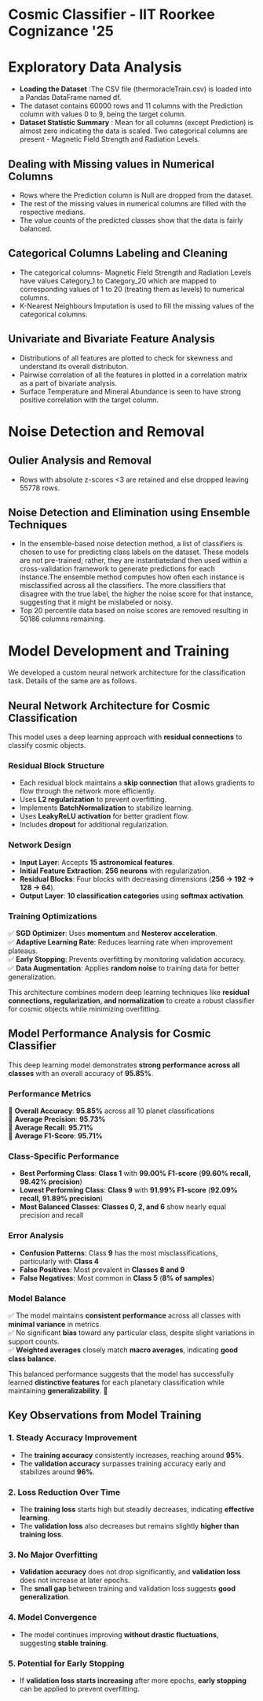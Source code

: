 # Cosmic Classifier - IIT Roorkee Cognizance '25

# **Exploratory Data Analysis**  
- **Loading the Dataset** :The CSV file (thermoracleTrain.csv) is loaded into a Pandas DataFrame named df.
- The dataset contains 60000 rows and 11 columns with the Prediction column with values 0 to 9, being the target column.
- **Dataset Statistic Summary** : Mean for all columns (except Prediction) is almost zero indicating the data is scaled. Two categorical columns are present - Magnetic Field Strength and Radiation Levels.

## **Dealing with Missing values in Numerical Columns**
- Rows where the Prediction column is Null are dropped from the dataset.
- The rest of the missing values in numerical columns are filled with the respective medians.
- The value counts of the predicted classes show that the data is fairly balanced.

## **Categorical Columns Labeling and Cleaning**
- The categorical columns- Magnetic Field Strength and Radiation Levels have values Category_1 to Category_20 which are mapped to corresponding values of 1 to 20 (treating them as levels) to numerical columns.
- K-Nearest Neighbours Imputation is used to fill the missing values of the categorical columns.
## **Univariate and Bivariate Feature Analysis**
- Distributions of all features are plotted to check for skewness and understand its overall distributon.
- Pairwise correlation of all the features in plotted in a correlation matrix as a part of bivariate analysis.
- Surface Temperature and Mineral Abundance is seen to have strong positive correlation with the target column.

# **Noise Detection and Removal**
## **Oulier Analysis and Removal**
- Rows with absolute z-scores <3 are retained and else dropped leaving 55778 rows.
## **Noise Detection and Elimination using Ensemble Techniques**
- In the ensemble-based noise detection method, a list of classifiers is chosen to use for predicting class labels on the dataset. These models are not pre-trained; rather, they are instantiatedand then used within a cross-validation framework to generate predictions for each instance.The ensemble method computes how often each instance is misclassified across all the classifiers. The more classifiers that disagree with the true label, the higher the noise score for that instance, suggesting that it might be mislabeled or noisy.
- Top 20 percentile data based on noise scores are removed resulting in 50186 columns remaining.

# **Model Development and Training**  
We developed a custom neural network architecture for the classification task. Details of the same are as follows.

## **Neural Network Architecture for Cosmic Classification**  
This model uses a deep learning approach with **residual connections** to classify cosmic objects.  

### **Residual Block Structure**  
- Each residual block maintains a **skip connection** that allows gradients to flow through the network more efficiently.  
- Uses **L2 regularization** to prevent overfitting.  
- Implements **BatchNormalization** to stabilize learning.  
- Uses **LeakyReLU activation** for better gradient flow.  
- Includes **dropout** for additional regularization.  

### **Network Design**  
- **Input Layer**: Accepts **15 astronomical features**.  
- **Initial Feature Extraction**: **256 neurons** with regularization.  
- **Residual Blocks**: Four blocks with decreasing dimensions (**256 → 192 → 128 → 64**).  
- **Output Layer**: **10 classification categories** using **softmax activation**.  

### **Training Optimizations**  
✅ **SGD Optimizer**: Uses **momentum** and **Nesterov acceleration**.  
✅ **Adaptive Learning Rate**: Reduces learning rate when improvement plateaus.  
✅ **Early Stopping**: Prevents overfitting by monitoring validation accuracy.  
✅ **Data Augmentation**: Applies **random noise** to training data for better generalization.  

This architecture combines modern deep learning techniques like **residual connections, regularization, and normalization** to create a robust classifier for cosmic objects while minimizing overfitting.

## **Model Performance Analysis for Cosmic Classifier**  
This deep learning model demonstrates **strong performance across all classes** with an overall accuracy of **95.85%**.  

### **Performance Metrics**  
📌 **Overall Accuracy**: **95.85%** across all 10 planet classifications  
📌 **Average Precision**: **95.73%**  
📌 **Average Recall**: **95.71%**  
📌 **Average F1-Score**: **95.71%**  

### **Class-Specific Performance**  
- **Best Performing Class**: **Class 1** with **99.00% F1-score** (**99.60% recall, 98.42% precision**)  
- **Lowest Performing Class**: **Class 9** with **91.99% F1-score** (**92.09% recall, 91.89% precision**)  
- **Most Balanced Classes**: **Classes 0, 2, and 6** show nearly equal precision and recall  

### **Error Analysis**  
- **Confusion Patterns**: Class **9** has the most misclassifications, particularly with **Class 4**  
- **False Positives**: Most prevalent in **Classes 8 and 9**  
- **False Negatives**: Most common in **Class 5** (**8% of samples**)  

### **Model Balance**  
✅ The model maintains **consistent performance** across all classes with **minimal variance** in metrics.  
✅ No significant **bias** toward any particular class, despite slight variations in support counts.  
✅ **Weighted averages** closely match **macro averages**, indicating **good class balance**.  

This balanced performance suggests that the model has successfully learned **distinctive features** for each planetary classification while maintaining **generalizability**. 🚀  

## **Key Observations from Model Training**  

### **1. Steady Accuracy Improvement**  
- The **training accuracy** consistently increases, reaching around **95%**.  
- The **validation accuracy** surpasses training accuracy early and stabilizes around **96%**.  

### **2. Loss Reduction Over Time**  
- The **training loss** starts high but steadily decreases, indicating **effective learning**.  
- The **validation loss** also decreases but remains slightly **higher than training loss**.  

### **3. No Major Overfitting**  
- **Validation accuracy** does not drop significantly, and **validation loss** does not increase at later epochs.  
- The **small gap** between training and validation loss suggests **good generalization**.  

### **4. Model Convergence**  
- The model continues improving **without drastic fluctuations**, suggesting **stable training**.  

### **5. Potential for Early Stopping**  
- If **validation loss starts increasing** after more epochs, **early stopping** can be applied to prevent overfitting.    

